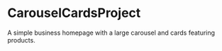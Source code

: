 # CarouselCardsProject
 A simple business homepage with a large carousel and cards featuring products.
